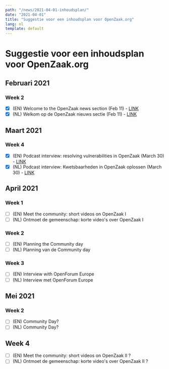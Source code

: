 ```yaml
---
path: "/news/2021-04-01-inhoudsplan/"
date: "2021-04-01"
title: "Suggestie voor een inhoudsplan voor OpenZaak.org"
lang: nl
template: default
---
```


# Suggestie voor een inhoudsplan voor OpenZaak.org

## Februari 2021

### Week 2

- [x] (EN) Welcome to the OpenZaak news section (Feb 11) - [LINK](https://openzaak.org/en/news/2021-02-11-welcome/)
- [x] (NL) Welkom op de OpenZaak nieuws sectie (Feb 11) - [LINK](https://openzaak.org/news/2021-02-11-welkom/)

## Maart 2021

### Week 4

- [x]  (EN) Podcast interview: resolving vulnerabilities in OpenZaak (March 30) - [LINK](https://openzaak.org/en/news/2021-03-30-resolving-vulnerabilities-podcast/)
- [x]  (NL) Podcast interview: Kwetsbaarheden in OpenZaak oplossen (March 30) - [LINK](https://openzaak.org/news/2021-03-30-oplossen-kwetsbaarheden-podcast/)
 
 ## April 2021
 
 ### Week 1
 
 - [ ]  (EN) Meet the community: short videos on OpenZaak I
 - [ ]  (NL) Ontmoet de gemeenschap: korte video's over OpenZaak I

 ### Week 2
 
 - [ ]  (EN) Planning the Community day
 - [ ]  (NL) Planning van de Community day
 
  ### Week 3
 
 - [ ]  (EN) Interview with OpenForum Europe
 - [ ]  (NL) Interview met OpenForum Europe
 
 ## Mei 2021
 
 ### Week 2
 
 - [ ]  (EN) Community Day?
 - [ ]  (NL) Community Day?
 
 ## Week 4
 
 - [ ]  (EN) Meet the community: short videos on OpenZaak II ?
 - [ ]  (NL) Ontmoet de gemeenschap: korte video's over OpenZaak II ?

